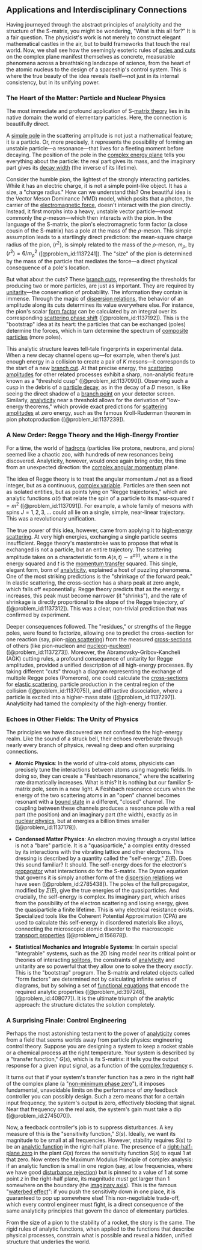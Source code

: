 ## Applications and Interdisciplinary Connections

Having journeyed through the abstract principles of analyticity and the structure of the S-matrix, you might be wondering, "What is this all for?" It is a fair question. The physicist's work is not merely to construct elegant mathematical castles in the air, but to build frameworks that touch the real world. Now, we shall see how the seemingly esoteric rules of [poles and cuts](@article_id:189626) on the complex plane manifest themselves as concrete, measurable phenomena across a breathtaking landscape of science, from the heart of the atomic nucleus to the design of a spaceship's control system. This is where the true beauty of the idea reveals itself—not just in its internal consistency, but in its unifying power.

### The Heart of the Matter: Particle and Nuclear Physics

The most immediate and profound application of S-[matrix theory](@article_id:184484) lies in its native domain: the world of elementary particles. Here, the connection is beautifully direct.

A [simple pole](@article_id:163922) in the scattering amplitude is not just a mathematical feature; it *is* a particle. Or, more precisely, it represents the possibility of forming an unstable particle—a resonance—that lives for a fleeting moment before decaying. The position of the pole in the [complex energy plane](@article_id:202789) tells you everything about the particle: the real part gives its mass, and the imaginary part gives its [decay width](@article_id:153352) (the inverse of its lifetime).

Consider the humble pion, the lightest of the strongly interacting particles. While it has an electric charge, it is not a simple point-like object. It has a size, a "charge radius." How can we understand this? One beautiful idea is the Vector Meson Dominance (VMD) model, which posits that a photon, the carrier of the [electromagnetic force](@article_id:276339), doesn't interact with the pion directly. Instead, it first morphs into a heavy, unstable vector particle—most commonly the $\rho$-meson—which then interacts with the pion. In the language of the S-matrix, the pion's electromagnetic form factor (a close cousin of the S-matrix) has a pole at the mass of the $\rho$-meson. This simple assumption leads to a startlingly direct prediction: the mean-square charge radius of the pion, $\langle r^2 \rangle$, is simply related to the mass of the $\rho$-meson, $m_\rho$, by $\langle r^2 \rangle = 6/m_{\rho}^2$ ([@problem_id:1137241]). The "size" of the pion is determined by the mass of the particle that mediates the force—a direct physical consequence of a pole's location.

But what about the cuts? These [branch cuts](@article_id:163440), representing the thresholds for producing two or more particles, are just as important. They are required by [unitarity](@article_id:138279)—the conservation of probability. The information they contain is immense. Through the magic of [dispersion relations](@article_id:139901), the behavior of an amplitude along its cuts determines its value everywhere else. For instance, the pion's scalar [form factor](@article_id:146096) can be calculated by an integral over its corresponding [scattering phase shift](@article_id:146090) ([@problem_id:1137192]). This is the "bootstrap" idea at its heart: the particles that can be exchanged (poles) determine the forces, which in turn determine the spectrum of [composite particles](@article_id:149682) (more poles).

This analytic structure leaves tell-tale fingerprints in experimental data. When a new decay channel opens up—for example, when there's just enough energy in a collision to create a pair of $K$ mesons—it corresponds to the start of a new [branch cut](@article_id:174163). At that precise energy, the [scattering amplitudes](@article_id:154875) for other related processes exhibit a sharp, non-analytic feature known as a "threshold cusp" ([@problem_id:1137090]). Observing such a cusp in the debris of a [particle decay](@article_id:159444), as in the decay of a $D$ meson, is like seeing the direct shadow of a [branch point](@article_id:169253) on your detector screen. Similarly, [analyticity](@article_id:140222) near a threshold allows for the derivation of "low-energy theorems," which provide exact predictions for [scattering amplitudes](@article_id:154875) at zero energy, such as the famous Kroll-Ruderman theorem in pion photoproduction ([@problem_id:1137239]).

### A New Order: Regge Theory and the High-Energy Frontier

For a time, the world of [hadrons](@article_id:157831) (particles like protons, neutrons, and pions) seemed like a chaotic zoo, with hundreds of new resonances being discovered. Analyticity, however, would once again bring order, this time from an unexpected direction: the [complex angular momentum](@article_id:204072) plane.

The idea of Regge theory is to treat the angular momentum $J$ not as a fixed integer, but as a continuous, [complex variable](@article_id:195446). Particles are then seen not as isolated entities, but as points lying on "Regge trajectories," which are analytic functions $\alpha(t)$ that relate the spin of a particle to its mass-squared $t=m^2$ ([@problem_id:1137091]). For example, a whole family of mesons with spins $J=1, 2, 3, \dots$ could all lie on a single, simple, near-linear trajectory. This was a revolutionary unification.

The true power of this idea, however, came from applying it to [high-energy scattering](@article_id:151447). At very high energies, exchanging a single particle seems insufficient. Regge theory's masterstroke was to propose that what is exchanged is not a particle, but an entire trajectory. The scattering amplitude takes on a characteristic form $A(s,t) \sim s^{\alpha(t)}$, where $s$ is the energy squared and $t$ is the [momentum transfer](@article_id:147220) squared. This single, elegant form, born of [analyticity](@article_id:140222), explained a host of puzzling phenomena. One of the most striking predictions is the "shrinkage of the forward peak." In elastic scattering, the cross-section has a sharp peak at zero angle, which falls off exponentially. Regge theory predicts that as the energy $s$ increases, this peak must become narrower (it "shrinks"), and the rate of shrinkage is directly proportional to the slope of the Regge trajectory, $\alpha'$ ([@problem_id:1137312]). This was a clear, non-trivial prediction that was confirmed by experiment.

Deeper consequences followed. The "residues," or strengths of the Regge poles, were found to factorize, allowing one to predict the cross-section for one reaction (say, pion-[pion scattering](@article_id:154471)) from the measured [cross-sections](@article_id:167801) of others (like pion-nucleon and [nucleon](@article_id:157895)-[nucleon](@article_id:157895)) ([@problem_id:1137273]). Moreover, the Abramovsky-Gribov-Kancheli (AGK) cutting rules, a profound consequence of unitarity for Regge amplitudes, provided a unified description of all high-energy processes. By taking different "cuts" through a diagram representing the exchange of multiple Regge poles (Pomerons), one could calculate the [cross-sections](@article_id:167801) for [elastic scattering](@article_id:151658), particle production in the central region of the collision ([@problem_id:1137075]), and diffractive dissociation, where a particle is excited into a higher-mass state ([@problem_id:1137297]). Analyticity had tamed the complexity of the high-energy frontier.

### Echoes in Other Fields: The Unity of Physics

The principles we have discovered are not confined to the high-energy realm. Like the sound of a struck bell, their echoes reverberate through nearly every branch of physics, revealing deep and often surprising connections.

- **Atomic Physics**: In the world of ultra-cold atoms, physicists can precisely tune the interactions between atoms using magnetic fields. In doing so, they can create a "Feshbach resonance," where the scattering rate dramatically increases. What is this? It is nothing but our familiar S-matrix pole, seen in a new light. A Feshbach resonance occurs when the energy of the two scattering atoms in an "open" channel becomes resonant with a [bound state](@article_id:136378) in a different, "closed" channel. The coupling between these channels produces a resonance pole with a real part (the position) and an imaginary part (the width), exactly as in [nuclear physics](@article_id:136167), but at energies a billion times smaller ([@problem_id:1137178]).

- **Condensed Matter Physics**: An electron moving through a crystal lattice is not a "bare" particle. It is a "quasiparticle," a complex entity dressed by its interactions with the vibrating lattice and other electrons. This dressing is described by a quantity called the "self-energy," $\Sigma(E)$. Does this sound familiar? It should. The self-energy does for the electron's [propagator](@article_id:139064) what interactions do for the S-matrix. The Dyson equation that governs it is simply another form of the [dispersion relations](@article_id:139901) we have seen ([@problem_id:2785438]). The poles of the full propagator, modified by $\Sigma(E)$, give the true energies of the quasiparticles. And crucially, the self-energy is complex. Its imaginary part, which arises from the possibility of the electron scattering and losing energy, gives the quasiparticle a finite lifetime. This is why electrical resistance exists. Specialized tools like the Coherent Potential Approximation (CPA) are used to calculate this self-energy in disordered materials like alloys, connecting the microscopic atomic disorder to the macroscopic [transport properties](@article_id:202636) ([@problem_id:156878]).

- **Statistical Mechanics and Integrable Systems**: In certain special "integrable" systems, such as the 2D Ising model near its critical point or theories of interacting [solitons](@article_id:145162), the constraints of [analyticity](@article_id:140222) and unitarity are so powerful that they allow one to solve the theory *exactly*. This is the "bootstrap" program. The S-matrix and related objects called "form factors" are determined not by calculating infinite series of diagrams, but by solving a set of [functional equations](@article_id:199169) that encode the required analytic properties ([@problem_id:397246], [@problem_id:408077]). It is the ultimate triumph of the analytic approach: the structure dictates the solution completely.

### A Surprising Finale: Control Engineering

Perhaps the most astonishing testament to the power of [analyticity](@article_id:140222) comes from a field that seems worlds away from particle physics: engineering control theory. Suppose you are designing a system to keep a rocket stable or a chemical process at the right temperature. Your system is described by a "transfer function," $G(s)$, which is its S-matrix: it tells you the output response for a given input signal, as a function of the [complex frequency](@article_id:265906) $s$.

It turns out that if your system's transfer function has a zero in the right half of the complex plane (a "[non-minimum phase zero](@article_id:272736)"), it imposes fundamental, unavoidable limits on the performance of *any* feedback controller you can possibly design. Such a zero means that for a certain input frequency, the system's output is zero, effectively blocking that signal. Near that frequency on the real axis, the system's gain must take a dip ([@problem_id:2745070]).

Now, a feedback controller's job is to suppress disturbances. A key measure of this is the "sensitivity function," $S(s)$. Ideally, we want its magnitude to be small at all frequencies. However, stability requires $S(s)$ to be an [analytic function](@article_id:142965) in the right-half plane. The presence of a [right-half-plane zero](@article_id:263129) in the plant $G(s)$ forces the sensitivity function $S(s)$ to equal 1 at that zero. Now enters the Maximum Modulus Principle of complex analysis: if an analytic function is small in one region (say, at low frequencies, where we have good [disturbance rejection](@article_id:261527)) but is pinned to a value of 1 at some point $z$ in the right-half plane, its magnitude *must* get larger than 1 somewhere on the boundary (the [imaginary axis](@article_id:262124)). This is the famous "[waterbed effect](@article_id:263641)": if you push the sensitivity down in one place, it is guaranteed to pop up somewhere else! This non-negotiable trade-off, which every control engineer must fight, is a direct consequence of the same analyticity principles that govern the dance of elementary particles.

From the size of a pion to the stability of a rocket, the story is the same. The rigid rules of analytic functions, when applied to the functions that describe physical processes, constrain what is possible and reveal a hidden, unified structure that underlies the world.